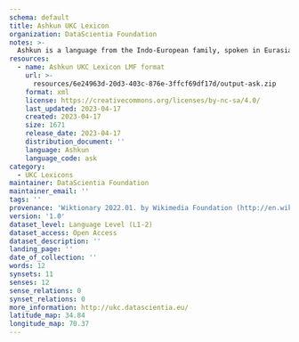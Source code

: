 ```yaml
---
schema: default
title: Ashkun UKC Lexicon
organization: DataScientia Foundation
notes: >-
  Ashkun is a language from the Indo-European family, spoken in Eurasia. The UKC Lexicon of Ashkun is represented as a lexico-semantic network. It consists of words, word senses, synsets, as well as sense-level and synset-level relationships.
resources:
  - name: Ashkun UKC Lexicon LMF format
    url: >-
      resources/6e24963d-20d3-403c-876e-3ffcf69df17d/output-ask.zip
    format: xml
    license: https://creativecommons.org/licenses/by-nc-sa/4.0/
    last_updated: 2023-04-17
    created: 2023-04-17
    size: 1671
    release_date: 2023-04-17
    distribution_document: ''
    language: Ashkun
    language_code: ask
category:
  - UKC Lexicons
maintainer: DataScientia Foundation
maintainer_email: ''
tags: ''
provenance: 'Wiktionary 2022.01. by Wikimedia Foundation (http://en.wiktionary.org); Princeton WordNet 2.1 by Princeton University (https://wordnet.princeton.edu)'
version: '1.0'
dataset_level: Language Level (L1-2)
dataset_access: Open Access
dataset_description: ''
landing_page: ''
date_of_collection: ''
words: 12
synsets: 11
senses: 12
sense_relations: 0
synset_relations: 0
more_information: http://ukc.datascientia.eu/
latitude_map: 34.84
longitude_map: 70.37
---
```


